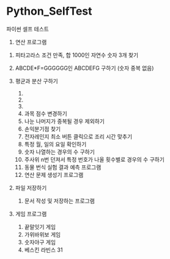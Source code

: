 # Python_SelfTest
파이썬 셀프 테스트

1. 연산 프로그램

1) 피타고라스 조건 만족, 합 1000인 자연수 숫자 3개 찾기

2) ABCDE*F=GGGGGG인 ABCDEFG 구하기 (숫자 중복 없음)

3) 평균과 분산 구하기
    

    1) 
    3) 
    4) 
    5) 과목 점수 변경하기
    6) 나눈 나머지가 중복될 경우 제외하기
    7) 손익분기점 찾기
    8) 전자레인지 최소 버튼 클릭으로 조리 시간 맞추기
    9) 특정 월, 일의 요일 확인하기
    10) 숫자 나열하는 경우의 수 구하기
    11) 주사위 n번 던져서 특정 번호가 나올 횟수별로 경우의 수 구하기
    12) 동물 번식 실험 결과 예측 프로그램
    13) 연산 문제 생성기 프로그램

2. 파일 저장하기

    1) 문서 작성 및 저장하는 프로그램

3. 게임 프로그램

    1) 끝말잇기 게임
    2) 가위바위보 게임
    3) 숫자야구 게임
    4) 베스킨 라빈스 31
